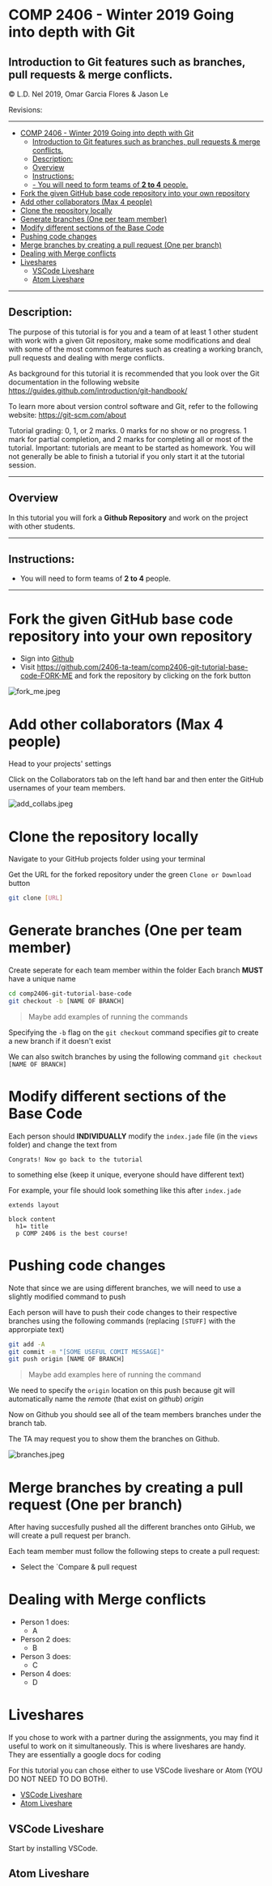 # COMP 2406 - Winter 2019 Going into depth with Git
## Introduction to Git features such as branches, pull requests & merge conflicts.

© L.D. Nel 2019, Omar Garcia Flores & Jason Le

Revisions:

---

- [COMP 2406 - Winter 2019 Going into depth with Git](#comp-2406---winter-2019-going-into-depth-with-git)
  - [Introduction to Git features such as branches, pull requests & merge conflicts.](#introduction-to-git-features-such-as-branches-pull-requests--merge-conflicts)
  - [Description:](#description)
  - [Overview](#overview)
  - [Instructions:](#instructions)
  - [- You will need to form teams of **2 to 4** people.](#you-will-need-to-form-teams-of-2-to-4-people)
- [Fork the given GitHub base code repository into your own repository](#fork-the-given-github-base-code-repository-into-your-own-repository)
- [Add other collaborators (Max 4 people)](#add-other-collaborators-max-4-people)
- [Clone the repository locally](#clone-the-repository-locally)
- [Generate branches (One per team member)](#generate-branches-one-per-team-member)
- [Modify different sections of the Base Code](#modify-different-sections-of-the-base-code)
- [Pushing code changes](#pushing-code-changes)
- [Merge branches by creating a pull request (One per branch)](#merge-branches-by-creating-a-pull-request-one-per-branch)
- [Dealing with Merge conflicts](#dealing-with-merge-conflicts)
- [Liveshares](#liveshares)
  - [VSCode Liveshare](#vscode-liveshare)
  - [Atom Liveshare](#atom-liveshare)

---

## Description:

The purpose of this tutorial is for you and a team of at least 1 other student with work with a given Git repository, make some modifications and deal with some of the most common features such as creating a working branch, pull requests and dealing with merge conflicts.

As background for this tutorial it is recommended that you look over the Git documentation in the following website https://guides.github.com/introduction/git-handbook/

To learn more about version control software and Git, refer to the following website: https://git-scm.com/about

Tutorial grading: 0, 1, or 2 marks. 0 marks for no show or no progress. 1 mark for partial completion, and 2 marks for completing all or most of the tutorial. Important: tutorials are meant to be started as homework. You will not generally be able to finish a tutorial if you only start it at the tutorial session.

---

## Overview
In this tutorial you will fork a **Github Repository** and work on the project with other students.

---

## Instructions:

- You will need to form teams of **2 to 4** people.
---

# Fork the given GitHub base code repository into your own repository
- Sign into [Github](https://github.com/OmarG247/comp2406-git-tutorial-base-code)
- Visit https://github.com/2406-ta-team/comp2406-git-tutorial-base-code-FORK-ME and fork the repository by clicking on the fork button

![fork_me.jpeg](images/fork_me.jpeg)

# Add other collaborators (Max 4 people)

Head to your projects' settings

Click on the Collaborators tab on the left hand bar and then enter the GitHub usernames of your team members.

![add_collabs.jpeg](images/add_collabs.jpeg)

# Clone the repository locally

Navigate to your GitHub projects folder using your terminal

Get the URL for the forked repository under the green `Clone or Download` button
```sh
git clone [URL]
```
# Generate branches (One per team member)
Create seperate for each team member within the folder
Each branch **MUST** have a unique name
```sh
cd comp2406-git-tutorial-base-code
git checkout -b [NAME OF BRANCH]
```

> Maybe add examples of running the commands

Specifying the `-b` flag on the `git checkout` command specifies *git* to create a new branch if it doesn't exist

We can also switch branches by using the following command `git checkout [NAME OF BRANCH]`

# Modify different sections of the Base Code 

Each person should **INDIVIDUALLY** modify the `index.jade` file (in the `views` folder) and change the text from
```
Congrats! Now go back to the tutorial
```
to something else (keep it unique, everyone should have different text)

For example, your file should look something like this after
`index.jade`
```jade
extends layout

block content
  h1= title
  p COMP 2406 is the best course!
```

# Pushing code changes
Note that since we are using different branches, we will need to use a slightly modified command to push

Each person will have to push their code changes to their respective branches using the following commands (replacing `[STUFF]` with the approrpiate text)

```sh
git add -A 
git commit -m "[SOME USEFUL COMIT MESSAGE]"
git push origin [NAME OF BRANCH]
```

> Maybe add examples here of running the command

We need to specify the `origin` location on this push because git will automatically name the *remote* (that exist on *github*) *origin*

Now on Github you should see all of the team members branches under the branch tab.

The TA may request you to show them the branches on Github.

![branches.jpeg](images/branches.jpeg)

# Merge branches by creating a pull request (One per branch)

After having succesfully pushed all the different branches onto GiHub, we will create a pull request per branch.

Each team member must follow the following steps to create a pull request: 
- Select the `Compare & pull request

# Dealing with Merge conflicts 

- Person 1 does:
  - A
- Person 2 does:
  - B
- Person 3 does:
  - C
- Person 4 does:
  - D 

# Liveshares

If you chose to work with a partner during the assignments, you may find it useful to work on it simultaneously. This is where liveshares are handy. They are essentially a google docs for coding

For this tutorial you can chose either to use VSCode liveshare or Atom (YOU DO NOT NEED TO DO BOTH).

- [VSCode Liveshare](#vscode-liveshare)
- [Atom Liveshare](#atom-liveshare)

## VSCode Liveshare
Start by installing VSCode.


## Atom Liveshare
